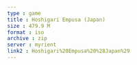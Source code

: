 ```yaml
---
type : game
title : Hoshigari Empusa (Japan)
size : 479.9 M
format : iso
archive : zip
server : myrient
link2 : Hoshigari%20Empusa%20%28Japan%29
---
```

